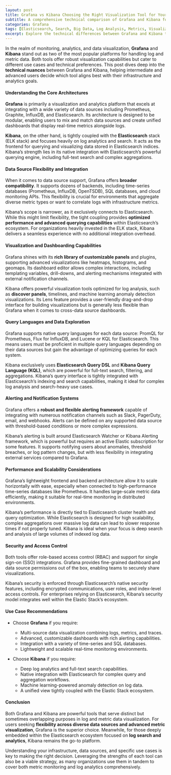 ```yaml
---
layout: post
title: Grafana vs Kibana Choosing the Right Visualization Tool for Your Log and Metric Data
subtitle: A comprehensive technical comparison of Grafana and Kibana for advanced log and metric visualization
categories: Grafana
tags: [Elasticsearch, Search, Big Data, Log Analysis, Metrics, Visualization, Grafana, Kibana, Monitoring, DevOps]
excerpt: Explore the technical differences between Grafana and Kibana to choose the best visualization tool for your log and metric data, tailored for intermediate and advanced users.
---
```

In the realm of monitoring, analytics, and data visualization, **Grafana** and **Kibana** stand out as two of the most popular platforms for handling log and metric data. Both tools offer robust visualization capabilities but cater to different use cases and technical preferences. This post dives deep into the **technical nuances** between Grafana and Kibana, helping intermediate and advanced users decide which tool aligns best with their infrastructure and analytics goals.

#### Understanding the Core Architectures

**Grafana** is primarily a visualization and analytics platform that excels at integrating with a wide variety of data sources including Prometheus, Graphite, InfluxDB, and Elasticsearch. Its architecture is designed to be modular, enabling users to mix and match data sources and create unified dashboards that display real-time metrics alongside logs.

**Kibana**, on the other hand, is tightly coupled with the **Elasticsearch** stack (ELK stack) and focuses heavily on log analytics and search. It acts as the frontend for querying and visualizing data stored in Elasticsearch indices. Kibana’s strength lies in its native integration with Elasticsearch’s powerful querying engine, including full-text search and complex aggregations.

#### Data Source Flexibility and Integration

When it comes to data source support, Grafana offers **broader compatibility**. It supports dozens of backends, including time-series databases (Prometheus, InfluxDB, OpenTSDB), SQL databases, and cloud monitoring APIs. This flexibility is crucial for environments that aggregate diverse metric types or want to correlate logs with infrastructure metrics.

Kibana’s scope is narrower, as it exclusively connects to Elasticsearch. While this might limit flexibility, the tight coupling provides **optimized performance and advanced querying capabilities** within Elasticsearch’s ecosystem. For organizations heavily invested in the ELK stack, Kibana delivers a seamless experience with no additional integration overhead.

#### Visualization and Dashboarding Capabilities

Grafana shines with its **rich library of customizable panels** and plugins, supporting advanced visualizations like heatmaps, histograms, and geomaps. Its dashboard editor allows complex interactions, including templating variables, drill-downs, and alerting mechanisms integrated with external notification channels.

Kibana offers powerful visualization tools optimized for log analysis, such as **discover panels**, timelines, and machine learning anomaly detection visualizations. Its Lens feature provides a user-friendly drag-and-drop interface for building visualizations but is generally less flexible than Grafana when it comes to cross-data source dashboards.

#### Query Languages and Data Exploration

Grafana supports native query languages for each data source: PromQL for Prometheus, Flux for InfluxDB, and Lucene or KQL for Elasticsearch. This means users must be proficient in multiple query languages depending on their data sources but gain the advantage of optimizing queries for each system.

Kibana exclusively uses **Elasticsearch Query DSL** and **Kibana Query Language (KQL)**, which are powerful for full-text search, filtering, and aggregations. Kibana’s query interface is tightly integrated with Elasticsearch’s indexing and search capabilities, making it ideal for complex log analysis and search-heavy use cases.

#### Alerting and Notification Systems

Grafana offers a **robust and flexible alerting framework** capable of integrating with numerous notification channels such as Slack, PagerDuty, email, and webhooks. Alerts can be defined on any supported data source with threshold-based conditions or more complex expressions.

Kibana’s alerting is built around Elasticsearch Watcher or Kibana Alerting framework, which is powerful but requires an active Elastic subscription for some features. It supports notifying users about anomalies, threshold breaches, or log pattern changes, but with less flexibility in integrating external services compared to Grafana.

#### Performance and Scalability Considerations

Grafana’s lightweight frontend and backend architecture allow it to scale horizontally with ease, especially when connected to high-performance time-series databases like Prometheus. It handles large-scale metric data efficiently, making it suitable for real-time monitoring in distributed environments.

Kibana’s performance is directly tied to Elasticsearch cluster health and query optimization. While Elasticsearch is designed for high scalability, complex aggregations over massive log data can lead to slower response times if not properly tuned. Kibana is ideal when your focus is deep search and analysis of large volumes of indexed log data.

#### Security and Access Control

Both tools offer role-based access control (RBAC) and support for single sign-on (SSO) integrations. Grafana provides fine-grained dashboard and data source permissions out of the box, enabling teams to securely share visualizations.

Kibana’s security is enforced through Elasticsearch’s native security features, including encrypted communications, user roles, and index-level access controls. For enterprises relying on Elasticsearch, Kibana’s security model integrates well within the Elastic Stack’s ecosystem.

#### Use Case Recommendations

- Choose **Grafana** if you require:
  - Multi-source data visualization combining logs, metrics, and traces.
  - Advanced, customizable dashboards with rich alerting capabilities.
  - Integration with a variety of time-series and SQL databases.
  - Lightweight and scalable real-time monitoring environments.

- Choose **Kibana** if you require:
  - Deep log analytics and full-text search capabilities.
  - Native integration with Elasticsearch for complex query and aggregation workflows.
  - Machine learning-powered anomaly detection on log data.
  - A unified view tightly coupled with the Elastic Stack ecosystem.

#### Conclusion

Both Grafana and Kibana are powerful tools that serve distinct but sometimes overlapping purposes in log and metric data visualization. For users seeking **flexibility across diverse data sources and advanced metric visualization**, Grafana is the superior choice. Meanwhile, for those deeply embedded within the Elasticsearch ecosystem focused on **log search and analytics**, Kibana remains the go-to platform.

Understanding your infrastructure, data sources, and specific use cases is key to making the right decision. Leveraging the strengths of each tool can also be a viable strategy, as many organizations use them in tandem to cover both metric monitoring and log analytics comprehensively.
